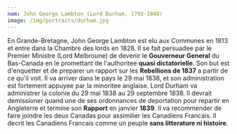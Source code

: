 ```yaml
---
nom: John George Lambton (Lord Durham, 1792-1840)
image: /img/portraits/durham.jpg
---
```


En Grande-Bretagne, John George Lambton est elu aux Communes en 1813 et entre dans la Chambre des lords en 1828. Il se fait persuadee par le Premier Ministre (Lord Melbroune) de devenir le **Gouverneur General** du Bas-Canada en le promettant de l'authoritee **quasi dictatorielle**. Son but est d'enquetter et de preparer un rapport sur les **Rebellions de 1837** a partir de ce qu'il voit. Il va arriver dans le pays le 29 mai 1838, et son administration est fortement appuyee par la minoritee anglaise. Lord Durham va administrer la colonie du 29 mai 1838 au 29 septembre 1838. Il devrait demissioner quand une de ses ordonnances de deportation pour repartir en Angleterre et termine son **Rapport** en janvier **1839**. Il va recommender de faire joindre les deux Canadas pour assimilier les Canadiens Francais. Il decrit les Canadiens Francais comme un peuple **sans litterature ni histoire**.
